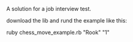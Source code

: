 A solution for a job interview test. 

download the lib and rund the example like this:

ruby chess_move_example.rb "Rook" "1"
